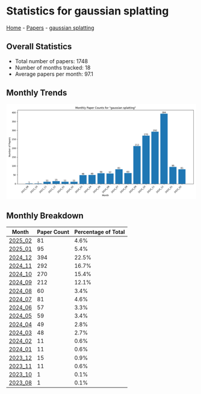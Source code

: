 # Statistics for gaussian splatting

[Home](https://lixin97.github.io/arXivRadar) - [Papers](https://lixin97.github.io/arXivRadar/papers) - [gaussian splatting](https://lixin97.github.io/arXivRadar/papers/gaussian_splatting)

## Overall Statistics

- Total number of papers: 1748
- Number of months tracked: 18
- Average papers per month: 97.1

## Monthly Trends

![Monthly Paper Counts](monthly_stats.png)

## Monthly Breakdown

| Month | Paper Count | Percentage of Total |
| --- | --- | --- |
| [2025_02](./2025_02/papers_1.md) | 81 | 4.6% |
| [2025_01](./2025_01/papers_1.md) | 95 | 5.4% |
| [2024_12](./2024_12/papers_1.md) | 394 | 22.5% |
| [2024_11](./2024_11/papers_1.md) | 292 | 16.7% |
| [2024_10](./2024_10/papers_1.md) | 270 | 15.4% |
| [2024_09](./2024_09/papers_1.md) | 212 | 12.1% |
| [2024_08](./2024_08/papers_1.md) | 60 | 3.4% |
| [2024_07](./2024_07/papers_1.md) | 81 | 4.6% |
| [2024_06](./2024_06/papers_1.md) | 57 | 3.3% |
| [2024_05](./2024_05/papers_1.md) | 59 | 3.4% |
| [2024_04](./2024_04/papers_1.md) | 49 | 2.8% |
| [2024_03](./2024_03/papers_1.md) | 48 | 2.7% |
| [2024_02](./2024_02/papers_1.md) | 11 | 0.6% |
| [2024_01](./2024_01/papers_1.md) | 11 | 0.6% |
| [2023_12](./2023_12/papers_1.md) | 15 | 0.9% |
| [2023_11](./2023_11/papers_1.md) | 11 | 0.6% |
| [2023_10](./2023_10/papers_1.md) | 1 | 0.1% |
| [2023_08](./2023_08/papers_1.md) | 1 | 0.1% |
